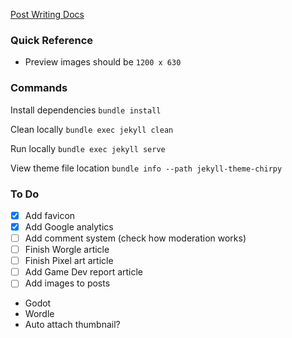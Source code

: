 [Post Writing Docs](https://chirpy.cotes.page/posts/write-a-new-post/)

### Quick Reference
- Preview images should be `1200 x 630`


### Commands
Install dependencies
`bundle install`

Clean locally
`bundle exec jekyll clean`

Run locally
`bundle exec jekyll serve`

View theme file location
`bundle info --path jekyll-theme-chirpy`

### To Do

- [X] Add favicon
- [X] Add Google analytics
- [ ] Add comment system (check how moderation works)
- [ ] Finish Worgle article
- [ ] Finish Pixel art article
- [ ] Add Game Dev report article
- [ ] Add images to posts
- Godot
- Wordle
- Auto attach thumbnail?
